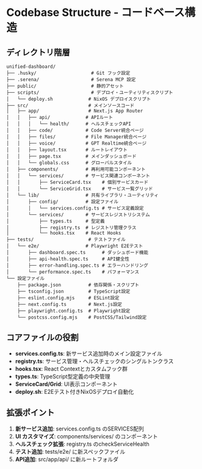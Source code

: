 # Codebase Structure - コードベース構造

## ディレクトリ階層
```
unified-dashboard/
├── .husky/                    # Git フック設定
├── .serena/                   # Serena MCP 設定
├── public/                    # 静的アセット
├── scripts/                   # デプロイ・ユーティリティスクリプト
│   └── deploy.sh             # NixOS デプロイスクリプト
├── src/                      # メインソースコード
│   ├── app/                  # Next.js App Router
│   │   ├── api/             # APIルート
│   │   │   └── health/      # ヘルスチェックAPI
│   │   ├── code/            # Code Server統合ページ
│   │   ├── files/           # File Manager統合ページ  
│   │   ├── voice/           # GPT Realtime統合ページ
│   │   ├── layout.tsx       # ルートレイアウト
│   │   ├── page.tsx         # メインダッシュボード
│   │   └── globals.css      # グローバルスタイル
│   ├── components/          # 再利用可能コンポーネント
│   │   └── services/        # サービス関連コンポーネント
│   │       ├── ServiceCard.tsx    # 個別サービスカード
│   │       └── ServiceGrid.tsx    # サービス一覧グリッド
│   └── lib/                 # 共有ライブラリ・ユーティリティ
│       ├── config/          # 設定ファイル
│       │   └── services.config.ts # サービス定義設定
│       └── services/        # サービスレジストリシステム
│           ├── types.ts     # 型定義
│           ├── registry.ts  # レジストリ管理クラス
│           └── hooks.tsx    # React Hooks
├── tests/                    # テストファイル
│   └── e2e/                 # Playwright E2Eテスト
│       ├── dashboard.spec.ts      # ダッシュボード機能
│       ├── api-health.spec.ts     # API健全性
│       ├── error-handling.spec.ts # エラーハンドリング
│       └── performance.spec.ts    # パフォーマンス
└── 設定ファイル
    ├── package.json          # 依存関係・スクリプト
    ├── tsconfig.json         # TypeScript設定
    ├── eslint.config.mjs     # ESLint設定
    ├── next.config.ts        # Next.js設定
    ├── playwright.config.ts  # Playwright設定
    └── postcss.config.mjs    # PostCSS/Tailwind設定
```

## コアファイルの役割
- **services.config.ts**: 新サービス追加時のメイン設定ファイル
- **registry.ts**: サービス管理・ヘルスチェックのシングルトンクラス
- **hooks.tsx**: React Contextとカスタムフック群
- **types.ts**: TypeScript型定義の中央管理
- **ServiceCard/Grid**: UI表示コンポーネント
- **deploy.sh**: E2Eテスト付きNixOSデプロイ自動化

## 拡張ポイント
1. **新サービス追加**: services.config.ts のSERVICES配列
2. **UI カスタマイズ**: components/services/ のコンポーネント
3. **ヘルスチェック拡張**: registry.ts のcheckServiceHealth
4. **テスト追加**: tests/e2e/ に新スペックファイル
5. **API追加**: src/app/api/ に新ルートフォルダ